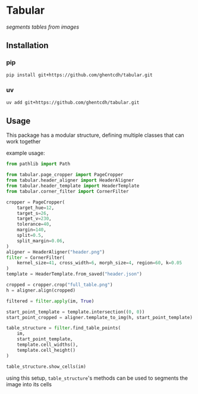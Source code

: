 # Tabular
_segments tables from images_

## Installation

### pip
```sh
pip install git+https://github.com/ghentcdh/tabular.git
```

### uv
```sh
uv add git+https://github.com/ghentcdh/tabular.git
```

## Usage

This package has a modular structure, defining multiple classes that can work together

example usage:

```py
from pathlib import Path

from tabular.page_cropper import PageCropper
from tabular.header_aligner import HeaderAligner
from tabular.header_template import HeaderTemplate
from tabular.corner_filter import CornerFilter

cropper = PageCropper(
    target_hue=12,
    target_s=26,
    target_v=230,
    tolerance=40,
    margin=140,
    split=0.5,
    split_margin=0.06,
)
aligner = HeaderAligner("header.png")
filter = CornerFilter(
    kernel_size=41, cross_width=6, morph_size=4, region=60, k=0.05
)
template = HeaderTemplate.from_saved("header.json")

cropped = cropper.crop("full_table.png")
h = aligner.align(cropped)

filtered = filter.apply(im, True)

start_point_template = template.intersection((0, 0))
start_point_cropped = aligner.template_to_img(h, start_point_template)

table_structure = filter.find_table_points(
    im, 
    start_point_template, 
    template.cell_widths(), 
    template.cell_height()
)

table_structure.show_cells(im)
```

using this setup, `table_structure`'s methods can be used to segments the image into its cells
